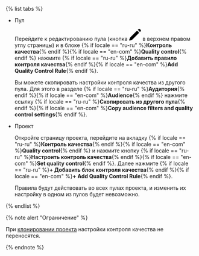 {% list tabs %}
- Пул

  Перейдите к редактированию пула (кнопка ![](../../../../_images/location-job/project/edit-project.svg) в верхнем правом углу страницы) и в блоке {% if locale == "ru-ru" %}**Контроль качества**{% endif %}{% if locale == "en-com" %}**Quality control**{% endif %} нажмите {% if locale == "ru-ru" %}**Добавить правило контроля качества**{% endif %}{% if locale == "en-com" %}**Add Quality Control Rule**{% endif %}.

  Вы можете скопировать настройки контроля качества из другого пула. Для этого в разделе {% if locale == "ru-ru" %}**Аудитория**{% endif %}{% if locale == "en-com" %}**Audience**{% endif %} нажмите ссылку {% if locale == "ru-ru" %}**Скопировать из другого пула**{% endif %}{% if locale == "en-com" %}**Copy audience filters and quality control settings**{% endif %}.

- Проект

  Откройте страницу проекта, перейдите на вкладку {% if locale == "ru-ru" %}**Контроль качества**{% endif %}{% if locale == "en-com" %}**Quality control**{% endif %} и нажмите кнопку {% if locale == "ru-ru" %}**Настроить контроль качества**{% endif %}{% if locale == "en-com" %}**Set quality control**{% endif %}. Далее нажмите {% if locale == "ru-ru" %}**+ Добавить блок контроля качества**{% endif %}{% if locale == "en-com" %}**+ Add Quality Control Rule**{% endif %}.

  Правила будут действовать во всех пулах проекта, и изменить их настройку в одном из пулов будет невозможно.

{% endlist %}

{% note alert "Ограничение" %}

При [клонировании проекта](../../../../concepts/project.md) настройки контроля качества не переносятся.

{% endnote %}